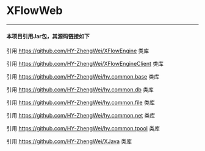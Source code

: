 # XFlowWeb




---
#### 本项目引用Jar包，其源码链接如下
引用 https://github.com/HY-ZhengWei/XFlowEngine 类库

引用 https://github.com/HY-ZhengWei/XFlowEngineClient 类库

引用 https://github.com/HY-ZhengWei/hy.common.base 类库

引用 https://github.com/HY-ZhengWei/hy.common.db 类库

引用 https://github.com/HY-ZhengWei/hy.common.file 类库

引用 https://github.com/HY-ZhengWei/hy.common.net 类库

引用 https://github.com/HY-ZhengWei/hy.common.tpool 类库

引用 https://github.com/HY-ZhengWei/XJava 类库